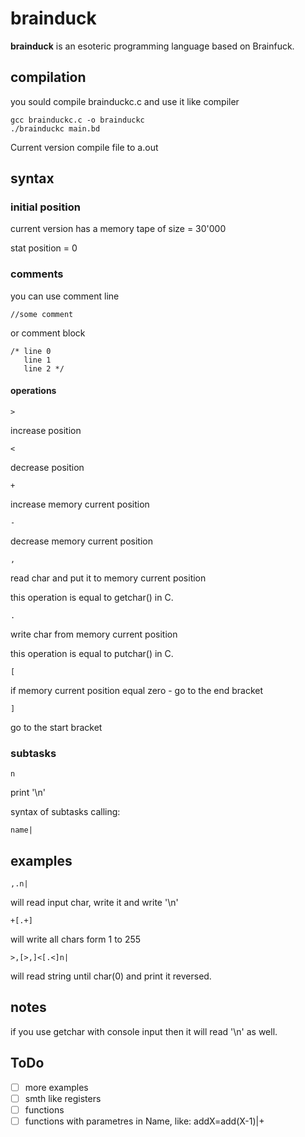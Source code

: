 # brainduck
 
<b>brainduck</b> is an esoteric programming language based on Brainfuck. 

## compilation

you sould compile brainduckc.c and use it like compiler 

```shell
gcc brainduckc.c -o brainduckc
./brainduckc main.bd
```

Current version compile file to a.out

## syntax

### initial position

current version has a memory tape of size = 30'000

stat position = 0

### comments

you can use comment line 
```
//some comment
```
or comment block
```
/* line 0
   line 1
   line 2 */
```

#### operations

```
>
```
increase position
```
<
```
decrease position
```
+
```
increase memory current position
```
-
```
decrease memory current position
```
,
```
read char and put it to memory current position

this operation is equal to getchar() in C.
```
.
```
write char from memory current position

this operation is equal to putchar() in C.
```
[
```
if memory current position equal zero - go to the end bracket 
```
]
```
go to the start bracket

### subtasks

```
n
```
print '\n'

syntax of subtasks calling:
```
name|
```

## examples

```
,.n|
```
will read input char, write it and write '\n'

```
+[.+]
```
will write all chars form 1 to 255

```
>,[>,]<[.<]n|
```

will read string until char(0) and print it reversed. 

## notes

if you use getchar with console input then it will read '\n' as well.

## ToDo

- [ ] more examples
- [ ] smth like registers 
- [ ] functions 
- [ ] functions with parametres in Name, like: addX=add(X-1)|+
